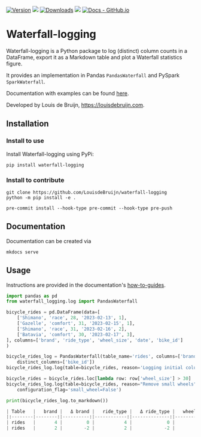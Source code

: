 [![Version](https://img.shields.io/pypi/v/waterfall-logging)](https://pypi.org/project/waterfall-logging/)
[![](https://img.shields.io/badge/python-3.7+-blue.svg)](https://www.python.org/downloads/)
[![Downloads](https://pepy.tech/badge/waterfall-logging)](https://pepy.tech/project/waterfall-logging)
![](https://img.shields.io/github/license/LouisdeBruijn/waterfall-logging)
[![Docs - GitHub.io](https://img.shields.io/static/v1?logo=readthdocs&style=flat&color=purple&label=docs&message=waterfall-statistics)][#docs-package]

[#docs-package]: https://LouisdeBruijn.github.io/waterfall-logging/

# Waterfall-logging

Waterfall-logging is a Python package to log (distinct) column counts in a DataFrame, export it as a Markdown table and plot a Waterfall statistics figure.

It provides an implementation in Pandas `PandasWaterfall` and PySpark `SparkWaterfall`.

Documentation with examples can be found [here](https://LouisdeBruijn.github.io/waterfall-logging).

Developed by Louis de Bruijn, https://louisdebruijn.com.


## Installation

### Install to use
Install Waterfall-logging using PyPi:

```commandline
pip install waterfall-logging
```

### Install to contribute

```commandline
git clone https://github.com/LouisdeBruijn/waterfall-logging
python -m pip install -e .

pre-commit install --hook-type pre-commit --hook-type pre-push
```

## Documentation

Documentation can be created via

```commandline
mkdocs serve
```

## Usage

Instructions are provided in the documentation's [how-to-guides](https://LouisdeBruijn.github.io/waterfall-logging//how-to-guides/).

```python
import pandas as pd
from waterfall_logging.log import PandasWaterfall

bicycle_rides = pd.DataFrame(data=[
    ['Shimano', 'race', 28, '2023-02-13', 1],
    ['Gazelle', 'comfort', 31, '2023-02-15', 1],
    ['Shimano', 'race', 31, '2023-02-16', 2],
    ['Batavia', 'comfort', 30, '2023-02-17', 3],
], columns=['brand', 'ride_type', 'wheel_size', 'date', 'bike_id']
)

bicycle_rides_log = PandasWaterfall(table_name='rides', columns=['brand', 'ride_type', 'wheel_size'],
    distinct_columns=['bike_id'])
bicycle_rides_log.log(table=bicycle_rides, reason='Logging initial column values', configuration_flag='')

bicycle_rides = bicycle_rides.loc[lambda row: row['wheel_size'] > 30]
bicycle_rides_log.log(table=bicycle_rides, reason="Remove small wheels",
    configuration_flag='small_wheel=False')

print(bicycle_rides_log.to_markdown())

| Table   |   brand |   Δ brand |   ride_type |   Δ ride_type |   wheel_size |   Δ wheel_size |   bike_id |   Δ bike_id |   Rows |   Δ Rows | Reason                        | Configurations flag   |
|:--------|--------:|----------:|------------:|--------------:|-------------:|---------------:|----------:|------------:|-------:|---------:|:------------------------------|:----------------------|
| rides   |       4 |         0 |           4 |             0 |            4 |              0 |         3 |           0 |      4 |        0 | Logging initial column values |                       |
| rides   |       2 |        -2 |           2 |            -2 |            2 |             -2 |         2 |          -1 |      2 |       -2 | Remove small wheels           | small_wheel=False     |
```
